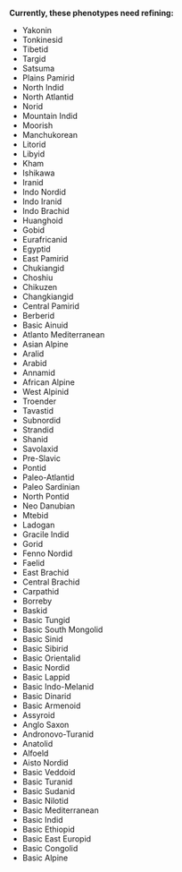 **Currently, these phenotypes need refining:**

* Yakonin
* Tonkinesid
* Tibetid
* Targid
* Satsuma
* Plains Pamirid
* North Indid
* North Atlantid
* Norid
* Mountain Indid
* Moorish
* Manchukorean
* Litorid
* Libyid
* Kham
* Ishikawa
* Iranid
* Indo Nordid
* Indo Iranid
* Indo Brachid
* Huanghoid
* Gobid
* Eurafricanid
* Egyptid
* East Pamirid
* Chukiangid
* Choshiu
* Chikuzen
* Changkiangid
* Central Pamirid
* Berberid
* Basic Ainuid
* Atlanto Mediterranean
* Asian Alpine
* Aralid
* Arabid
* Annamid
* African Alpine
* West Alpinid
* Troender
* Tavastid
* Subnordid
* Strandid
* Shanid
* Savolaxid
* Pre-Slavic
* Pontid
* Paleo-Atlantid
* Paleo Sardinian
* North Pontid
* Neo Danubian
* Mtebid
* Ladogan
* Gracile Indid
* Gorid
* Fenno Nordid
* Faelid
* East Brachid
* Central Brachid
* Carpathid
* Borreby
* Baskid
* Basic Tungid
* Basic South Mongolid
* Basic Sinid
* Basic Sibirid
* Basic Orientalid
* Basic Nordid
* Basic Lappid
* Basic Indo-Melanid
* Basic Dinarid
* Basic Armenoid
* Assyroid
* Anglo Saxon
* Andronovo-Turanid
* Anatolid
* Alfoeld
* Aisto Nordid
* Basic Veddoid
* Basic Turanid
* Basic Sudanid
* Basic Nilotid
* Basic Mediterranean
* Basic Indid
* Basic Ethiopid
* Basic East Europid
* Basic Congolid
* Basic Alpine
